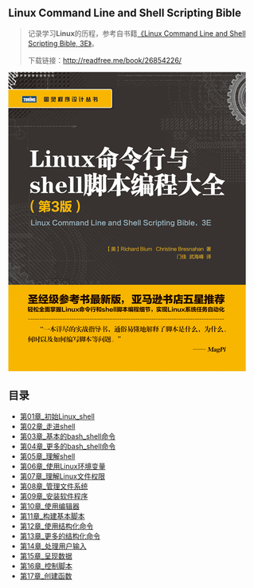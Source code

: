 ## Linux Command Line and Shell Scripting Bible

> 记录学习**Linux**的历程，参考自书籍[《Linux Command Line and Shell Scripting Bible, 3E》](https://book.douban.com/subject/26854226/)。
>
> 下载链接：<http://readfree.me/book/26854226/>

![17050121461316](assets/17050121461316.png) 

## 目录

- [第01章_初始Linux_shell](第01章_初始Linux_shell.md )
- [第02章_走进shell](第02章_走进shell.md)
- [第03章_基本的bash_shell命令](第03章_基本的bash_shell命令.md)
- [第04章_更多的bash_shell命令](第04章_更多的bash_shell命令.md)
- [第05章_理解shell](第05章_理解shell.md)
- [第06章_使用Linux环境变量](第06章_使用Linux环境变量.md)
- [第07章_理解Linux文件权限](第07章_理解Linux文件权限.md)
- [第08章_管理文件系统](第08章_管理文件系统.md)
- [第09章_安装软件程序](第09章_安装软件程序.md)
- [第10章_使用编辑器](第10章_使用编辑器.md)
- [第11章_构建基本脚本](第11章_构建基本脚本.md)
- [第12章_使用结构化命令](第12章_使用结构化命令.md)
- [第13章_更多的结构化命令](第13章_更多的结构化命令.md)
- [第14章_处理用户输入](第14章_处理用户输入.md)
- [第15章_呈现数据](第15章_呈现数据.md)
- [第16章_控制脚本](第16章_控制脚本.md)
- [第17章_创建函数](第17章_创建函数.md)

